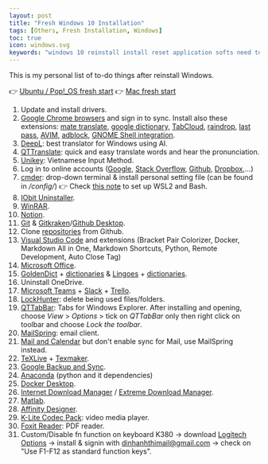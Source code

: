 ```yaml
---
layout: post
title: "Fresh Windows 10 Installation"
tags: [Others, Fresh Installation, Windows]
toc: true
icon: windows.svg
keywords: "windows 10 reinstall install reset application softs need to do k380 keyboard logitech"
---
```


This is my personal list of to-do things after reinstall Windows.

👉 [Ubuntu / Pop!_OS fresh start](/fresh-installation-ubuntu)
👉 [Mac fresh start](/fresh-install-macos)

1. Update and install drivers.
2. [Google Chrome browsers](https://www.google.com/chrome/) and sign in to sync. Install also these extensions: [mate translate](https://chrome.google.com/webstore/detail/mate-translate-%E2%80%93-translat/ihmgiclibbndffejedjimfjmfoabpcke), [google dictionary](https://chrome.google.com/webstore/detail/google-dictionary-by-goog/mgijmajocgfcbeboacabfgobmjgjcoja), [TabCloud](https://chrome.google.com/webstore/detail/tabcloud/npecfdijgoblfcgagoijgmgejmcpnhof), [raindrop](https://chrome.google.com/webstore/detail/raindropio/ldgfbffkinooeloadekpmfoklnobpien), [last pass](https://chrome.google.com/webstore/detail/lastpass-free-password-ma/hdokiejnpimakedhajhdlcegeplioahd), [AVIM](https://chrome.google.com/webstore/detail/avim-vietnamese-input-met/opgbbffpdglhkpglnlkiclakjlpiedoh), [adblock](https://chrome.google.com/webstore/detail/adblock-%E2%80%94-best-ad-blocker/gighmmpiobklfepjocnamgkkbiglidom), [GNOME Shell integration](https://chrome.google.com/webstore/detail/gnome-shell-integration/gphhapmejobijbbhgpjhcjognlahblep).
3. [DeepL](https://www.deepl.com/translator): best translator for Windows using AI.
4. [QTTranslate](https://quest-app.appspot.com): quick and easy translate words and hear the pronunciation.
5. [Unikey](https://www.unikey.org): Vietnamese Input Method.
6. Log in to online accounts ([Google](https://accounts.google.com/login), [Stack Overflow](https://stackoverflow.com/), [Github](https://github.com/login), [Dropbox](https://www.dropbox.com/login),...)
7. [cmder](https://cmder.net): drop-down terminal & install personal setting file (can be found in _/config/_) 👉 Check [this note](/docker-wsl2-windows) to set up WSL2 and Bash.
8. [IObit Uninstaller](https://www.iobit.com/en/advanceduninstaller.php).
9.  [WinRAR](https://www.win-rar.com/start.html?&L=0).
10. [Notion](https://www.notion.so).
11. [Git](https://git-scm.com) & [Gitkraken](https://www.gitkraken.com/git-client)/[Github Desktop](https://desktop.github.com).
12. Clone [repositories](https://github.com/dinhanhthi?tab=repositories) from Github.
13. [Visual Studio Code](https://code.visualstudio.com) and extensions (Bracket Pair Colorizer, Docker, Markdown All in One, Markdown Shortcuts, Python, Remote Development, Auto Close Tag)
14. [Microsoft Office](https://www.microsoft.com/en-us/download/office.aspx).
15. [GoldenDict](https://github.com/goldendict/goldendict/wiki/Early-Access-Builds-for-Windows) + [dictionaries](https://drive.google.com/open?id=1jna8_grA-wyhPrq8BiB7ypadvW3tTlIv) & [Lingoes](http://www.lingoes.net/) + [dictionaries](https://drive.google.com/open?id=1LlCtGewKiLMil-7aQFEy_tu4ir1eC_6l).
16. Uninstall OneDrive.
17. [Microsoft Teams](https://teams.microsoft.com/) + [Slack](https://slack.com/intl/en-fr/downloads/windows?eu_nc=1) + [Trello](https://trello.com).
18. [LockHunter](https://lockhunter.com): delete being used files/folders.
19. [QTTabBar](http://qttabbar.sourceforge.net): Tabs for Windows Explorer. After installing and opening, choose _View_ > _Options_ > tick on _QTTabBar_ only then right click on toolbar and choose _Lock the toolbar_.
20. [MailSpring](https://getmailspring.com): email client.
21. [Mail and Calendar](https://www.microsoft.com/en-us/p/mail-and-calendar/9wzdncrfhvqm?activetab=pivot:overviewtab) but don't enable sync for Mail, use MailSpring instead.
22. [TeXLive](https://www.ctan.org/tex-archive/systems/texlive/Images) + [Texmaker](https://www.xm1math.net/texmaker/).
23. [Google Backup and Sync](https://www.google.com/drive/download/backup-and-sync/).
24. [Anaconda](https://www.anaconda.com/products/individual) (python and it dependencies)
25. [Docker Desktop](https://hub.docker.com/editions/community/docker-ce-desktop-windows).
26. [Internet Download Manager](http://internetdownloadmanager.com) / [Extreme Download Manager](https://sourceforge.net/projects/xdman/).
27. [Matlab](https://www.mathworks.com/products/matlab.html).
28. [Affinity Designer](https://affinity.serif.com/en-us/designer/).
29. [K-Lite Codec Pack](https://www.codecguide.com/download_kl.htm): video media player.
30. [Foxit Reader](https://www.foxitsoftware.com/pdf-reader/): PDF reader.
31. Custom/Disable fn function on keyboard K380 -> download [Logitech Options](https://support.logi.com/hc/en-ch/articles/360025297893) -> install & signin with dinhanhthimail@gmail.com -> check on "Use F1-F12 as standard function keys".